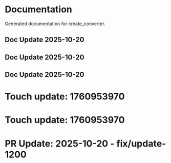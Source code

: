 # Documentation

Generated documentation for create_converter.

## Doc Update 2025-10-20

## Doc Update 2025-10-20

## Doc Update 2025-10-20

# Touch update: 1760953970

# Touch update: 1760953970

# PR Update: 2025-10-20 - fix/update-1200
